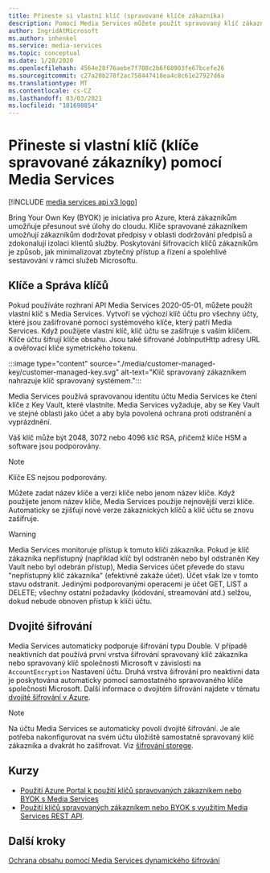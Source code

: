 ```yaml
---
title: Přineste si vlastní klíč (spravované klíče zákazníka)
description: Pomocí Media Services můžete použít spravovaný klíč zákazníka (to znamená, že Přineste si vlastní klíč).
author: IngridAtMicrosoft
ms.author: inhenkel
ms.service: media-services
ms.topic: conceptual
ms.date: 1/28/2020
ms.openlocfilehash: 4564e28f76aebe7f708c2b6f68903fe67bcefe26
ms.sourcegitcommit: c27a20b278f2ac758447418ea4c8c61e27927d6a
ms.translationtype: MT
ms.contentlocale: cs-CZ
ms.lasthandoff: 03/03/2021
ms.locfileid: "101698854"
---
```

# <a name="bring-your-own-key-customer-managed-keys-with-media-services"></a>Přineste si vlastní klíč (klíče spravované zákazníky) pomocí Media Services

[!INCLUDE [media services api v3 logo](./includes/v3-hr.md)]

Bring Your Own Key (BYOK) je iniciativa pro Azure, která zákazníkům umožňuje přesunout své úlohy do cloudu. Klíče spravované zákazníkem umožňují zákazníkům dodržovat předpisy v oblasti dodržování předpisů a zdokonalují izolaci klientů služby. Poskytování šifrovacích klíčů zákazníkům je způsob, jak minimalizovat zbytečný přístup a řízení a spolehlivé sestavování v rámci služeb Microsoftu.

## <a name="keys-and-key-management"></a>Klíče a Správa klíčů

Pokud používáte rozhraní API Media Services 2020-05-01, můžete použít vlastní klíč s Media Services. Vytvoří se výchozí klíč účtu pro všechny účty, které jsou zašifrované pomocí systémového klíče, který patří Media Services. Když použijete vlastní klíč, klíč účtu se zašifruje s vaším klíčem. Klíče účtu šifrují klíče obsahu. Jsou také šifrované JobInputHttp adresy URL a ověřovací klíče symetrického tokenu.

:::image type="content" source="./media/customer-managed-key/customer-managed-key.svg" alt-text="Klíč spravovaný zákazníkem nahrazuje klíč spravovaný systémem.":::

Media Services používá spravovanou identitu účtu Media Services ke čtení klíče z Key Vault, které vlastníte. Media Services vyžaduje, aby se Key Vault ve stejné oblasti jako účet a aby byla povolená ochrana proti odstranění a vyprázdnění.

Váš klíč může být 2048, 3072 nebo 4096 klíč RSA, přičemž klíče HSM a software jsou podporovány.

> [!NOTE]
> Klíče ES nejsou podporovány.

Můžete zadat název klíče a verzi klíče nebo jenom název klíče. Když použijete jenom název klíče, Media Services použije nejnovější verzi klíče. Automaticky se zjišťují nové verze zákaznických klíčů a klíč účtu se znovu zašifruje.

> [!WARNING]
> Media Services monitoruje přístup k tomuto klíči zákazníka. Pokud je klíč zákazníka nepřístupný (například klíč byl odstraněn nebo byl odstraněn Key Vault nebo byl odebrán přístup), Media Services účet převede do stavu "nepřístupný klíč zákazníka" (efektivně zakáže účet). Účet však lze v tomto stavu odstranit. Jedinými podporovanými operacemi je účet GET, LIST a DELETE; všechny ostatní požadavky (kódování, streamování atd.) selžou, dokud nebude obnoven přístup k klíči účtu.

## <a name="double-encryption"></a>Dvojité šifrování

Media Services automaticky podporuje šifrování typu Double. V případě neaktivních dat používá první vrstva šifrování spravovaný klíč zákazníka nebo spravovaný klíč společnosti Microsoft v závislosti na `AccountEncryption` Nastavení účtu.  Druhá vrstva šifrování pro neaktivní data je poskytována automaticky pomocí samostatného spravovaného klíče společnosti Microsoft. Další informace o dvojitém šifrování najdete v tématu [dvojité šifrování v Azure](../../security/fundamentals/double-encryption.md).

> [!NOTE]
> Na účtu Media Services se automaticky povolí dvojité šifrování. Je ale potřeba nakonfigurovat na svém účtu úložiště samostatně spravovaný klíč zákazníka a dvakrát ho zašifrovat. Viz [šifrování storege](../../storage/common/storage-service-encryption.md).

## <a name="tutorials"></a>Kurzy

- [Použití Azure Portal k použití klíčů spravovaných zákazníkem nebo BYOK s Media Services](tutorial-byok-portal.md)
- [Použití klíčů spravovaných zákazníkem nebo BYOK s využitím Media Services REST API](tutorial-byok-postman.md).

## <a name="next-steps"></a>Další kroky

[Ochrana obsahu pomocí Media Services dynamického šifrování](content-protection-overview.md)